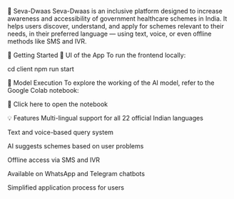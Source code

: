 🏥 Seva-Dwaas
Seva-Dwaas is an inclusive platform designed to increase awareness and accessibility of government healthcare schemes in India. It helps users discover, understand, and apply for schemes relevant to their needs, in their preferred language — using text, voice, or even offline methods like SMS and IVR.

🚀 Getting Started
🔧 UI of the App
To run the frontend locally:


cd client
npm run start


🤖 Model Execution
To explore the working of the AI model, refer to the Google Colab notebook:

🔗 Click here to open the notebook


💡 Features
Multi-lingual support for all 22 official Indian languages

Text and voice-based query system

AI suggests schemes based on user problems

Offline access via SMS and IVR

Available on WhatsApp and Telegram chatbots

Simplified application process for users

